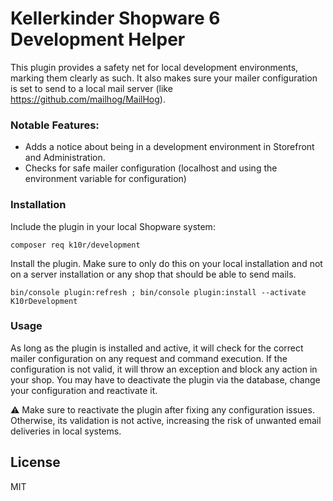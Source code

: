 # Kellerkinder Shopware 6 Development Helper

This plugin provides a safety net for local development environments, marking them clearly as such. It also makes sure
your mailer configuration is set to send to a local mail server (like https://github.com/mailhog/MailHog).

### Notable Features:
- Adds a notice about being in a development environment in Storefront and Administration.
- Checks for safe mailer configuration (localhost and using the environment variable for configuration)

### Installation
Include the plugin in your local Shopware system:
```
composer req k10r/development
```

Install the plugin. Make sure to only do this on your local installation and not on a server installation or any shop
that should be able to send mails.
```
bin/console plugin:refresh ; bin/console plugin:install --activate K10rDevelopment
```

### Usage
As long as the plugin is installed and active, it will check for the correct mailer configuration on any request and
command execution. If the configuration is not valid, it will throw an exception and block any action in your shop. You
may have to deactivate the plugin via the database, change your configuration and reactivate it.

⚠️ Make sure to reactivate the plugin after fixing any configuration issues. Otherwise, its validation is not active,
increasing the risk of unwanted email deliveries in local systems.

## License
MIT
